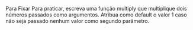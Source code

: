 Para Fixar
Para praticar, escreva uma função multiply que multiplique dois números passados como argumentos. Atribua como default o valor 1 caso não seja passado nenhum valor como segundo parâmetro.